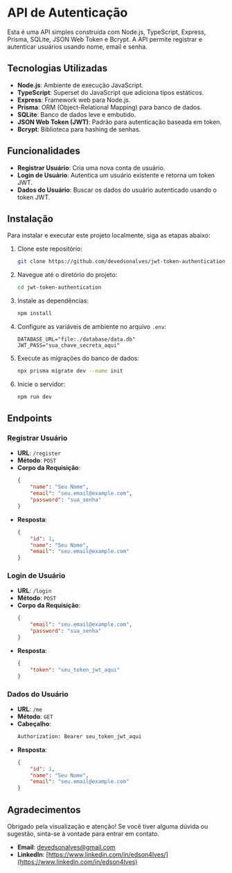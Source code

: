 # API de Autenticação

Esta é uma API simples construída com Node.js, TypeScript, Express, Prisma, SQLite, JSON Web Token e Bcrypt. A API permite registrar e autenticar usuários usando nome, email e senha.

## Tecnologias Utilizadas

- **Node.js**: Ambiente de execução JavaScript.
- **TypeScript**: Superset do JavaScript que adiciona tipos estáticos.
- **Express**: Framework web para Node.js.
- **Prisma**: ORM (Object-Relational Mapping) para banco de dados.
- **SQLite**: Banco de dados leve e embutido.
- **JSON Web Token (JWT)**: Padrão para autenticação baseada em token.
- **Bcrypt**: Biblioteca para hashing de senhas.

## Funcionalidades

- **Registrar Usuário**: Cria uma nova conta de usuário.
- **Login de Usuário**: Autentica um usuário existente e retorna um token JWT.
- **Dados do Usuário**: Buscar os dados do usuário autenticado usando o token JWT.

## Instalação

Para instalar e executar este projeto localmente, siga as etapas abaixo:

1. Clone este repositório:
    ```sh
    git clone https://github.com/devedsonalves/jwt-token-authentication.git
    ```

2. Navegue até o diretório do projeto:
    ```sh
    cd jwt-token-authentication
    ```

3. Instale as dependências:
    ```sh
    npm install
    ```

4. Configure as variáveis de ambiente no arquivo `.env`:
    ```env
    DATABASE_URL="file:./database/data.db"
    JWT_PASS="sua_chave_secreta_aqui"
    ```

5. Execute as migrações do banco de dados:
    ```sh
    npx prisma migrate dev --name init
    ```

6. Inicie o servidor:
    ```sh
    npm run dev
    ```

## Endpoints

### Registrar Usuário

- **URL**: `/register`
- **Método**: `POST`
- **Corpo da Requisição**:
    ```json
    {
        "name": "Seu Nome",
        "email": "seu.email@example.com",
        "password": "sua_senha"
    }
    ```
- **Resposta**:
    ```json
    {
        "id": 1,
        "name": "Seu Nome",
        "email": "seu.email@example.com"
    }
    ```

### Login de Usuário

- **URL**: `/login`
- **Método**: `POST`
- **Corpo da Requisição**:
    ```json
    {
        "email": "seu.email@example.com",
        "password": "sua_senha"
    }
    ```
- **Resposta**:
    ```json
    {
        "token": "seu_token_jwt_aqui"
    }
    ```

### Dados do Usuário

- **URL**: `/me`
- **Método**: `GET`
- **Cabeçalho**:
    ```sh
    Authorization: Bearer seu_token_jwt_aqui
    ```
- **Resposta**:
    ```json
    {
        "id": 1,
        "name": "Seu Nome",
        "email": "seu.email@example.com"
    }
    ```

## Agradecimentos

Obrigado pela visualização e atenção! Se você tiver alguma dúvida ou sugestão, sinta-se à vontade para entrar em contato.

- **Email**: [devedsonalves@gmail.com](mailto:devedsonalves@gmail.com)
- **LinkedIn**: [https://www.linkedin.com/in/edson4lves/](https://www.linkedin.com/in/edson4lves)